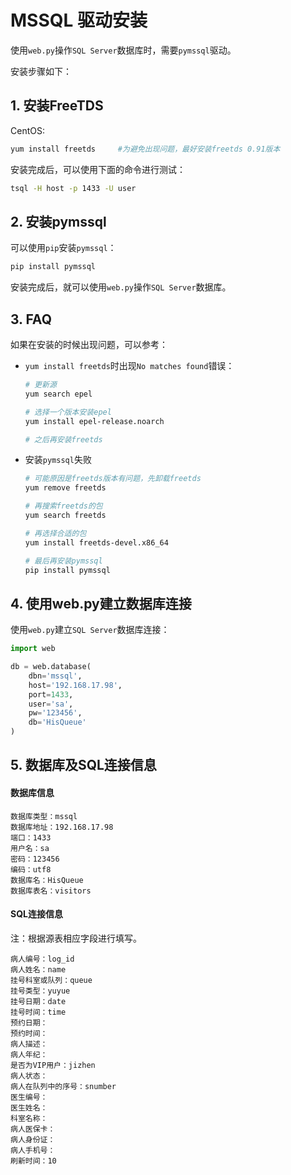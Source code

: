 # MSSQL 驱动安装

使用`web.py`操作`SQL Server`数据库时，需要`pymssql`驱动。

安装步骤如下：

## 1. 安装FreeTDS

CentOS: 
```bash
yum install freetds     #为避免出现问题，最好安装freetds 0.91版本
```

安装完成后，可以使用下面的命令进行测试：
```bash
tsql -H host -p 1433 -U user
```

## 2. 安装pymssql

可以使用`pip`安装`pymssql`：
```bash
pip install pymssql
```
安装完成后，就可以使用`web.py`操作`SQL Server`数据库。

## 3. FAQ

如果在安装的时候出现问题，可以参考：

- `yum install freetds`时出现`No matches found`错误：
    
    ```bash
    # 更新源
    yum search epel
  
    # 选择一个版本安装epel
    yum install epel-release.noarch
  
    # 之后再安装freetds
    ```
    
- 安装`pymssql`失败

    ```bash
    # 可能原因是freetds版本有问题，先卸载freetds
    yum remove freetds
  
    # 再搜索freetds的包
    yum search freetds
  
    # 再选择合适的包
    yum install freetds-devel.x86_64
  
    # 最后再安装pymssql
    pip install pymssql
    ```

## 4. 使用web.py建立数据库连接

使用`web.py`建立`SQL Server`数据库连接：
```python
import web

db = web.database(
    dbn='mssql',
    host='192.168.17.98',
    port=1433,
    user='sa',
    pw='123456',
    db='HisQueue'
)
```

## 5. 数据库及SQL连接信息

#### 数据库信息
```
数据库类型：mssql
数据库地址：192.168.17.98
端口：1433
用户名：sa
密码：123456
编码：utf8
数据库名：HisQueue
数据库表名：visitors
```

#### SQL连接信息

注：根据源表相应字段进行填写。

```
病人编号：log_id
病人姓名：name
挂号科室或队列：queue
挂号类型：yuyue
挂号日期：date
挂号时间：time
预约日期：
预约时间：
病人描述：
病人年纪：
是否为VIP用户：jizhen
病人状态：
病人在队列中的序号：snumber
医生编号：
医生姓名：
科室名称：
病人医保卡：
病人身份证：
病人手机号：
刷新时间：10
```